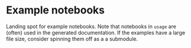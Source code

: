 # Example notebooks

Landing spot for example notebooks. Note that notebooks in `usage` are (often) used in the generated documentation.
If the examples have a large file size, consider spinning them off as a a submodule.
